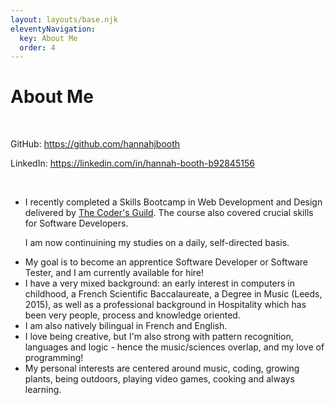 ```yaml
---
layout: layouts/base.njk
eleventyNavigation:
  key: About Me
  order: 4
---
```

# About Me
<br>
<p>
  GitHub: <a href="https://github.com/hannahjbooth" target="_blank">https://github.com/hannahjbooth</a>

  LinkedIn: <a href="https://linkedin.com/in/hannah-booth-b92845156" target="_blank">https://linkedin.com/in/hannah-booth-b92845156</a>
</p>  
<br>
<ul class="about-me">
<li class="study"><div><p>I recently completed a Skills Bootcamp in Web Development and Design delivered by <a href="https://thecodersguild.org.uk/" target="_blank">The Coder's Guild</a>. The course also covered crucial skills for Software Developers.</p><p>I am now continuining my studies on a daily, self-directed basis.</p></div></li>
<li class="work">My goal is to become an apprentice Software Developer or Software Tester, and I am currently available for hire! </li>

<li class="background">I have a very mixed background: an early interest in computers in childhood, a French Scientific Baccalaureate, a Degree in Music (Leeds, 2015), as well as a professional background in Hospitality which has been very people, process and knowledge oriented.</li>
<li class="language"> I am also natively bilingual in French and English.</li>

<li class="traits">I love being creative, but I'm also strong with pattern recognition, languages and logic - hence the music/sciences overlap, and my love of programming! </li>

<li class="hobbies">My personal interests are centered around music, coding, growing plants, being outdoors, playing video games, cooking and always learning.</li>
</ul>